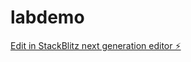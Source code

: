 # labdemo

[Edit in StackBlitz next generation editor ⚡️](https://stackblitz.com/~/github.com/salirzaidi/labdemo)